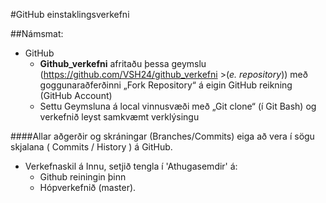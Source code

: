 
#GitHub einstaklingsverkefni 

##Námsmat:
*	GitHub
	*	<b>Github_verkefni</b> afritaðu þessa geymslu (https://github.com/VSH24/github_verkefni >(<i>e. repository</i>)) með goggunaraðferðinni „Fork Repository“   á eigin GitHub reikning (GitHub Account) 
	*	Settu Geymsluna á local vinnusvæði með „Git clone“ (í Git Bash) og verkefnið leyst samkvæmt verklýsingu <i></i></li>


####Allar aðgerðir og skráningar (Branches/Commits) eiga að vera í sögu skjalana ( Commits / History ) á GitHub.

*	Verkefnaskil á Innu, setjið tengla í 'Athugasemdir' á:  
	*	Github reiningin þinn 
	*	Hópverkefnið (master). 
